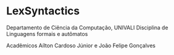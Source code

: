 # LexSyntactics

Departamento de Ciência da Computação, UNIVALI
Disciplina de Linguagens formais e autômatos

Acadêmicos Aílton Cardoso Júnior e João Felipe Gonçalves
